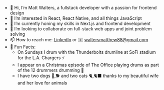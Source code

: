 - 👋 Hi, I’m Matt Walters, a fullstack developer with a passion for frontend design
- 👀 I’m interested in React, React Native, and all things JavaScript
- 🌱 I’m currently honing my skills in Next.js and frontend development
- 💞️ I’m looking to collaborate on full-stack web apps and joint problem solving
- 📫 How to reach me: [LinkedIn](https://www.linkedin.com/in/matthew-walters13/) or ✉️ waltersmatthew88@gmail.com
- 🎉 Fun Facts: 
    * On Sundays I drum with the Thunderbolts drumline at SoFi stadium for the L.A. Chargers ⚡️
    * I appear on a Christmas episode of The Office playing drums as part of the 12 drummers drumming 🥁
    * I have two dogs 🌭,🐕 and two cats 🐈,🐈‍⬛ thanks to my beautiful wife and her love for animals

<!---
WaltersMatthew/WaltersMatthew is a ✨ special ✨ repository because its `README.md` (this file) appears on your GitHub profile.
You can click the Preview link to take a look at your changes.
--->
